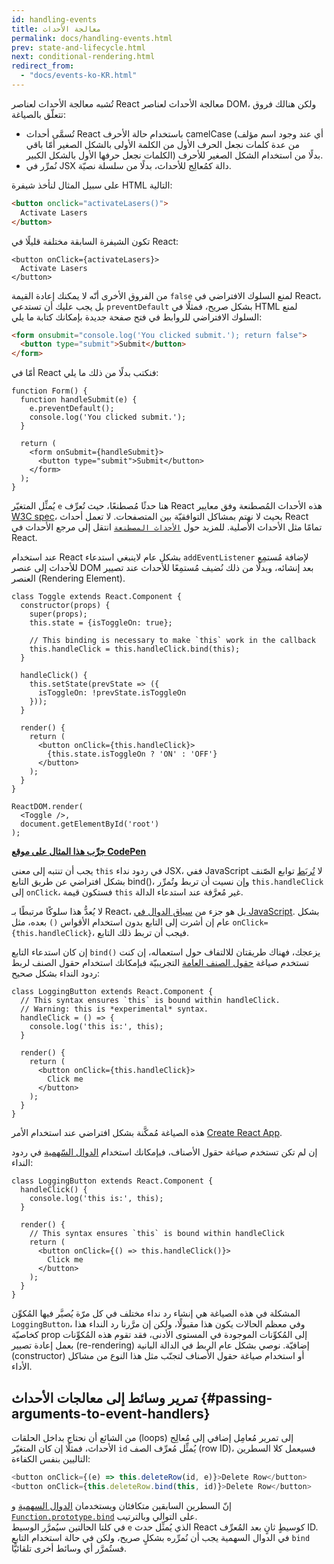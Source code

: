```yaml
---
id: handling-events
title: معالجة الأحداث
permalink: docs/handling-events.html
prev: state-and-lifecycle.html
next: conditional-rendering.html
redirect_from:
  - "docs/events-ko-KR.html"
---
```


تُشبه معالجة الأحداث لعناصر React معالجة الأحداث لعناصر DOM، ولكن هنالك فروق تتعلّق بالصياغة:

* تُسمَّى أحداث React باستخدام حالة الأحرف camelCase (أي عند وجود اسم مؤلف من عدة كلمات نجعل الحرف الأول من الكلمة الأولى بالشكل الصغير أمّا باقي الكلمات نجعل حرفها الأول بالشكل الكبير) بدلًا من استخدام الشكل الصغير للأحرف.
* نُمرِّر في JSX دالة كمُعالِج للأحداث، بدلًا من سلسلة نصيّة.  

على سبيل المثال لنأخذ شيفرة HTML التالية:

```html
<button onclick="activateLasers()">
  Activate Lasers
</button>
```

تكون الشيفرة السابقة مختلفة قليلًا في React:

```js{1}
<button onClick={activateLasers}>
  Activate Lasers
</button>
```

من الفروق الأخرى أنّه لا يمكنك إعادة القيمة `false` لمنع السلوك الافتراضي في React، بل يجب عليك أن تستدعي `preventDefault` بشكل صريح، فمثلًا في HTML لمنع السلوك الافتراضي للروابط في فتح صفحة جديدة بإمكانك كتابة ما يلي:

```html
<form onsubmit="console.log('You clicked submit.'); return false">
  <button type="submit">Submit</button>
</form>
```

أمّا في React فنكتب بدلًا من ذلك ما يلي:

```js{3}
function Form() {
  function handleSubmit(e) {
    e.preventDefault();
    console.log('You clicked submit.');
  }

  return (
    <form onSubmit={handleSubmit}>
      <button type="submit">Submit</button>
    </form>
  );
}
```

يُمثِّل المتغيّر `e` هنا حدثًا مُصطنعًا، حيث تُعرِّف React هذه الأحداث المُصطنعة وفق معايير [W3C spec](https://www.w3.org/TR/DOM-Level-3-Events/)، بحيث لا نهتم بمشاكل التوافقيّة بين المتصفحات. لا تعمل أحداث React تمامًا مثل الأحداث الأصلية. للمزيد حول [`الأحداث المصطنعة`](/docs/events.html) انتقل إلى مرجع الأحداث في React.

عند استخدام React بشكل عام لاينبغي استدعاء `addEventListener` لإضافة مُستمِع للأحداث إلى عنصر DOM بعد إنشائه، وبدلًا من ذلك نُضيف مُستمِعًا للأحداث عند تصيير العنصر (Rendering Element).


```js{6,7,10-14,18}
class Toggle extends React.Component {
  constructor(props) {
    super(props);
    this.state = {isToggleOn: true};

    // This binding is necessary to make `this` work in the callback
    this.handleClick = this.handleClick.bind(this);
  }

  handleClick() {
    this.setState(prevState => ({
      isToggleOn: !prevState.isToggleOn
    }));
  }

  render() {
    return (
      <button onClick={this.handleClick}>
        {this.state.isToggleOn ? 'ON' : 'OFF'}
      </button>
    );
  }
}

ReactDOM.render(
  <Toggle />,
  document.getElementById('root')
);
```

[**جرِّب هذا المثال على موقع CodePen**](https://codepen.io/gaearon/pen/xEmzGg?editors=0010)

يجب أن تنتبه إلى معنى `this` في ردود نداء JSX، ففي JavaScript لا [تُربَط](https://developer.mozilla.org/en/docs/Web/JavaScript/Reference/Global_objects/Function/bind) توابع الصّنف بشكل افتراضي عن طريق التابع bind()‎، وإن نسيت أن تربط وتُمرِّر `this.handleClick` إلى `onClick`، فستكون قيمة `this` غير مُعرَّفة عند استدعاء الدالة.

لا يُعدُّ هذا سلوكًا مرتبطًا بـ React، بل هو جزء من [سياق الدوال في JavaScript](https://www.smashingmagazine.com/2014/01/understanding-javascript-function-prototype-bind/). بشكل عام إن أشرت إلى التابع بدون استخدام الأقواس `()` بعده، مثل ‎`onClick={this.handleClick}‎`، فيجب أن تربط ذلك التابع.

إن كان استدعاء التابع `bind()`‎ يزعجك، فهناك طريقتان للالتفاف حول استعماله، إن كنت تستخدم صياغة [حقول الصنف العامة](https://babeljs.io/docs/plugins/transform-class-properties/) التجريبيّة فبإمكانك استخدام حقول الصنف لربط ردود النداء بشكل صحيح:

```js{2-6}
class LoggingButton extends React.Component {
  // This syntax ensures `this` is bound within handleClick.
  // Warning: this is *experimental* syntax.
  handleClick = () => {
    console.log('this is:', this);
  }

  render() {
    return (
      <button onClick={this.handleClick}>
        Click me
      </button>
    );
  }
}
```

هذه الصياغة مُمكَّنة بشكل افتراضي عند استخدام الأمر [Create React App](https://github.com/facebookincubator/create-react-app).

إن لم تكن تستخدم صياغة حقول الأصناف، فبإمكانك استخدام [الدوال السّهمية](https://developer.mozilla.org/en/docs/Web/JavaScript/Reference/Functions/Arrow_functions) في ردود النداء:

```js{7-9}
class LoggingButton extends React.Component {
  handleClick() {
    console.log('this is:', this);
  }

  render() {
    // This syntax ensures `this` is bound within handleClick
    return (
      <button onClick={() => this.handleClick()}>
        Click me
      </button>
    );
  }
}
```
المشكلة في هذه الصياغة هي إنشاء رد نداء مختلف في كل مرّة يُصيَّر فيها المُكوِّن `LoggingButton`، وفي معظم الحالات يكون هذا مقبولًا، ولكن إن مرَّرنا رد النداء هذا كخاصيّة prop إلى المُكوِّنات الموجودة في المستوى الأدنى، فقد تقوم هذه المُكوِّنات بعمل إعادة تصيير (re-rendering) إضافيّة. نوصي بشكل عام الربط في الدالة البانية (constructor) أو استخدام صياغة حقول الأصناف لتجنّب مثل هذا النوع من مشاكل الأداء.


## تمرير وسائط إلى معالجات الأحداث {#passing-arguments-to-event-handlers}

من الشائع أن نحتاج بداخل الحلقات (loops) إلى تمرير مُعامِل إضافي إلى مُعالِج الأحداث، فمثلًا إن كان المتغيّر `id` يُمثِّل مُعرِّف الصف (row ID)، فسيعمل كلا السطرين التاليين بنفس الكفاءة:

```js
<button onClick={(e) => this.deleteRow(id, e)}>Delete Row</button>
<button onClick={this.deleteRow.bind(this, id)}>Delete Row</button>
```

إنّ السطرين السابقين متكافئان ويستخدمان [الدوال السهمية](https://developer.mozilla.org/en-US/docs/Web/JavaScript/Reference/Functions/Arrow_functions) و [`Function.prototype.bind`](https://developer.mozilla.org/en-US/docs/Web/JavaScript/Reference/Global_objects/Function/bind) على التوالي وبالترتيب.  
في كلتا الحالتين سيُمرَّر الوسيط `e` الذي يُمثِّل حدث React كوسيطٍ ثانٍ بعد المُعرِّف ID. في الدوال السهمية يجب أن نُمرِّره بشكلٍ صريح، ولكن في حالة استخدام التابع `bind` فستُمرَّر أي وسائط أخرى تلقائيًّا.
